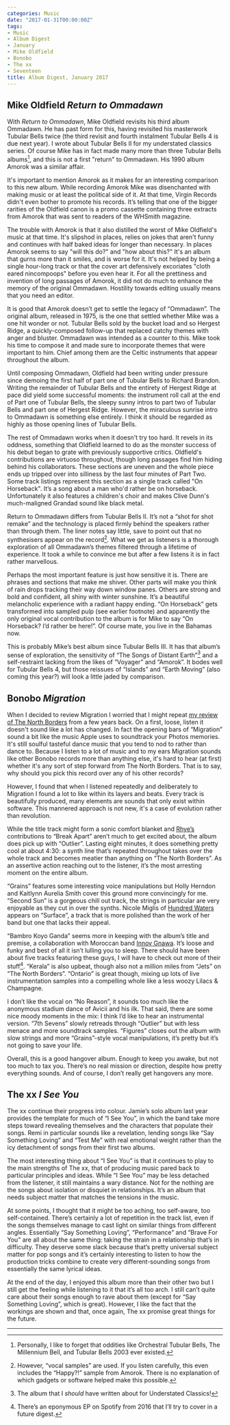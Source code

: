 ```yaml
---
categories: Music
date: "2017-01-31T00:00:00Z"
tags:
- Music
- Album Digest
- January
- Mike Oldfield
- Bonobo
- The xx
- Seventeen
title: Album Digest, January 2017
---
```


## Mike Oldfield *Return to Ommadawn*

With *Return to Ommadawn*, Mike Oldfield revisits his third album Ommadawn. He has past form for this, having revisited his masterwork Tubular Bells twice (the third revisit and fourth instalment Tubular Bells 4 is due next year). I wrote about Tubular Bells II for my understated classics series. Of course Mike has in fact made many more than three Tubular Bells albums[^1], and this is not a first "return" to Ommadawn. His 1990 album Amorok was a similar affair.

It's important to mention Amorok as it makes for an interesting comparison to this new album. While recording Amorok Mike was disenchanted with making music or at least the political side of it. At that time, Virgin Records didn't even bother to promote his records. It’s telling that one of the bigger rarities of the Oldfield canon is a promo cassette containing three extracts from Amorok that was sent to readers of the WHSmith magazine. 

The trouble with Amorok is that it also distilled the worst of Mike Oldfield's music at that time. It's slipshod in places, relies on jokes that aren't funny and continues with half baked ideas for longer than necessary. In places Amorok seems to say "will this do?" and "how about this?"  It's an album that gurns more than it smiles, and is worse for it. It's not helped by being a single hour-long track or that the cover art defensively excoriates "cloth eared nincompoops" before you even hear it. For all the prettiness and invention of long passages of Amorok, it did not do much to enhance the memory of the original Ommadawn. Hostility towards editing usually means that you need an editor.

It is good that Amorok doesn’t get to settle the legacy of “Ommadawn”. The original album, released in 1975, is the one that settled whether Mike was a one hit wonder or not. Tubular Bells sold by the bucket load and so Hergest Ridge, a quickly-composed follow-up that replaced catchy themes with anger and bluster. Ommadawn was intended as a counter to this. Mike took his time to compose it and made sure to incorporate themes that were important to him. Chief among them are the Celtic instruments that appear throughout the album. 

Until composing Ommadawn, Oldfield had been writing under pressure since demoing the first half of part one of Tubular Bells to Richard Brandon. Writing the remainder of Tubular Bells and the entirety of Hergest Ridge at pace did yield some successful moments: the instrument roll call at the end of Part one of Tubular Bells, the sleepy sunny intros to part two of Tubular Bells and part one of Hergest Ridge. However, the miraculous sunrise intro to Ommadawn is something else entirely. I think it should be regarded as highly as those opening lines of Tubular Bells. 

The rest of Ommadawn works when it doesn't try too hard. It revels in its oddness, something that Oldfield learned to do as the monster success of his debut began to grate with previously supportive critics. Oldfield's contributions are virtuoso throughout, though long passages find him hiding behind his collaborators. These sections are uneven and the whole piece ends up tripped over into silliness by the last four minutes of Part Two. Some track listings represent this section as a single track called "On Horseback". It’s a song about a man who'd rather be on horseback. Unfortunately it also features a children's choir and makes Clive Dunn's much-maligned Grandad sound like black metal. 

Return to Ommadawn differs from Tubular Bells II. It’s not a “shot for shot remake” and the technology is placed firmly behind the speakers rather than through them. The liner notes say little, save to point out that no synthesisers appear on the record[^2]. What we get as listeners is a thorough exploration of all Ommadawn’s themes filtered through a lifetime of experience. It took a while to convince me but after a few listens it is in fact rather marvellous.

Perhaps the most important feature is just how sensitive it is. There are phrases and sections that make me shiver. Other parts will make you think of rain drops tracking their way down window panes. Others are strong and bold and confident, all shiny with winter sunshine. It’s a beautiful melancholic experience with a radiant happy ending. “On Horseback” gets transformed into sampled pulp (see earlier footnote) and apparently the only original vocal contribution to the album is for Mike to say “On Horseback? I’d rather be here!”. Of course mate, you live in the Bahamas now.

This is probably Mike’s best album since Tubular Bells III. It has that album’s sense of exploration, the sensitivity of “The Songs of Distant Earth”[^3] and a self-restraint lacking from the likes of “Voyager” and “Amorok”. It bodes well for Tubular Bells 4, but those reissues of “Islands” and “Earth Moving” (also coming this year?) will look a little jaded by comparison.


## Bonobo *Migration*

When I decided to review Migration I worried that I might repeat [my review of The North Borders](https://mattischrome.com/album-digest-august-2013/) from a few years back. On a first, loose, listen it doesn't sound like a lot has changed. In fact the opening bars of “Migration” sound a bit like the music Apple uses to soundtrack your Photos memories. It's still soulful tasteful dance music that you tend to nod to rather than dance to. Because I listen to a lot of music and to my ears Migration sounds like other Bonobo records more than anything else, it's hard to hear (at first) whether it's any sort of step forward from The North Borders. That is to say, why should you pick this record over any of his other records?

However, I found that when I listened repeatedly and deliberately to Migration I found a lot to like within its layers and beats. Every track is beautifully produced, many elements are sounds that only exist within software. This mannered approach is not new, it's a case of evolution rather than revolution.

While the title track might form a sonic comfort blanket and [Rhye’s](http://www.rhyemusic.com) contributions to “Break Apart” aren’t much to get excited about, the album does pick up with “Outlier”. Lasting eight minutes, it does something pretty cool at about 4:30: a synth line that’s repeated throughout takes over the whole track and becomes meatier than anything on “The North Borders”. As an assertive action reaching out to the listener, it’s the most arresting moment on the entire album.

“Grains” features some interesting voice manipulations but Holly Herndon and Kaitlynn Aurelia Smith cover this ground more convincingly for me. “Second Sun” is a gorgeous chill out track, the strings in particular are very enjoyable as they cut in over the synths. Nicole Miglis of [Hundred Waters](http://hundred-waters.com) appears on “Surface”, a track that is more polished than the work of her band but one that lacks their appeal.

“Bambro Koyo Ganda” seems more in keeping with the album’s title and premise, a collaboration with Moroccan band [Innov Gnawa](http://www.clevelandart.org/events/music-and-performances/innov-gnawa). It’s loose and funky and best of all it isn’t lulling you to sleep. There should have been about five tracks featuring these guys, I will have to check out more of their stuff[^4]. “Kerala” is also upbeat, though also not a million miles from “Jets” on “The North Borders”. “Ontario” is great though, mixing up lots of live instrumentation samples into a compelling whole like a less woozy Lilacs & Champagne.

I don’t like the vocal on “No Reason”, it sounds too much like the anonymous stadium dance of Avicii and his ilk. That said, there are some nice moody moments in the mix: I think I’d like to hear an instrumental version. “7th Sevens” slowly retreads through “Outlier” but with less menace and more soundtrack samples. “Figures” closes out the album with slow strings and more “Grains”-style vocal manipulations, it’s pretty but it’s not going to save your life.

Overall, this is a good hangover album. Enough to keep you awake, but not too much to tax you. There’s no real mission or direction, despite how pretty everything sounds. And of course, I don’t really get hangovers any more.


## The xx *I See You*

The xx continue their progress into colour. Jamie’s solo album last year provides the template for much of “I See You”, in which the band take more steps toward revealing themselves and the characters that populate their songs. Remi in particular sounds like a revelation, lending songs like “Say Something Loving” and “Test Me” with real emotional weight rather than the icy detachment of songs from their first two albums.

The most interesting thing about “I See You” is that it continues to play to the main strengths of The xx, that of producing music pared back to particular principles and ideas. While “I See You” may be less detached from the listener, it still maintains a wary distance. Not for the nothing are the songs about isolation or disquiet in relationships. It’s an album that needs subject matter that matches the tensions in the music.

At some points, I thought that it might be too aching, too self-aware, too self-contained. There’s certainly a lot of repetition in the track list, even if the songs themselves manage to cast light on similar things from different angles. Essentially “Say Something Loving”, “Performance” and “Brave For You” are all about the same thing: taking the strain in a relationship that’s in difficulty. They deserve some slack because that’s  pretty universal subject matter for pop songs and it’s certainly interesting to listen to how the production tricks combine to create very different-sounding songs from essentially the same lyrical ideas.

At the end of the day, I enjoyed this album more than their other two but I still get the feeling while listening to it that it’s all too arch. I still can’t quite care about their songs enough to rave about them (except for “Say Something Loving”, which is great). However, I like the fact that the workings are shown and that, once again, The xx promise great things for the future.

***

[^1]:	Personally, I like to forget that oddities like Orchestral Tubular Bells, The Millennium Bell, and Tubular Bells 2003 ever existed. 

[^2]:	However, “vocal samples” are used. If you listen carefully, this even includes the “Happy?!” sample from Amorok. There is no explanation of which gadgets or software helped make this possible.

[^3]:	The album that I *should* have written about for Understated Classics!

[^4]:	There’s an eponymous EP on Spotify from 2016 that I’ll try to cover in a future digest.